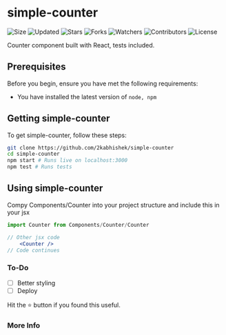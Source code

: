 # simple-counter

![Size](https://img.shields.io/github/repo-size/2kabhishek/simple-counter?style=plastic&color=0f0&label=Size)
![Updated](https://img.shields.io/github/last-commit/2kabhishek/simple-counter?style=plastic&color=f00&label=Updated)
![Stars](https://img.shields.io/github/stars/2kabhishek/simple-counter?style=plastic&color=ffc801&label=Stars)
![Forks](https://img.shields.io/github/forks/2kabhishek/simple-counter?style=plastic&color=003cff&label=Forks)
![Watchers](https://img.shields.io/github/watchers/2kabhishek/simple-counter?style=plastic&color=ff5500&label=Watchers)
![Contributors](https://img.shields.io/github/contributors/2kabhishek/simple-counter?style=plastic&color=f0f&label=Contributors)
![License](https://img.shields.io/github/license/2kabhishek/simple-counter?style=plastic&color=555&label=License)

Counter component built with React, tests included.

## Prerequisites

Before you begin, ensure you have met the following requirements:

- You have installed the latest version of `node, npm`

## Getting simple-counter

To get simple-counter, follow these steps:

```bash
git clone https://github.com/2kabhishek/simple-counter
cd simple-counter
npm start # Runs live on localhost:3000
npm test # Runs tests
```

## Using simple-counter

Compy Components/Counter into your project structure and include this in your jsx

```jsx
import Counter from Components/Counter/Counter

// Other jsx code
    <Counter />
// Code continues
```

### To-Do

- [ ] Better styling
- [ ] Deploy

Hit the :star: button if you found this useful.

### More Info

